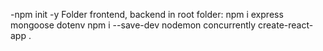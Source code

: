 
-npm init -y
Folder frontend, backend
in root folder:
npm i express mongoose dotenv
npm i --save-dev nodemon concurrently
create-react-app .